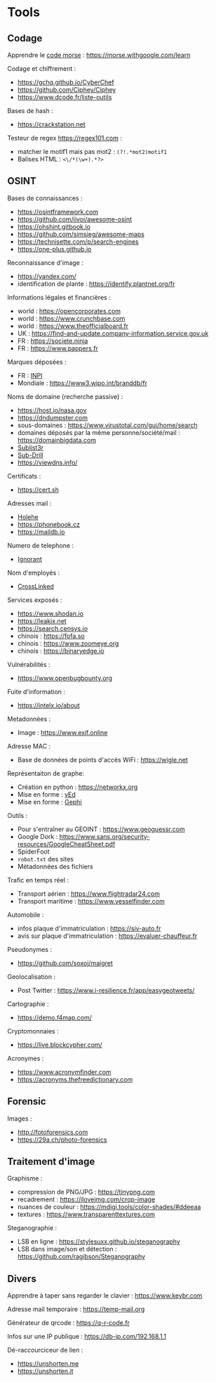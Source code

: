 # Tools

## Codage

Apprendre le [code morse](https://fr.wikipedia.org/wiki/Code_Morse_international) : https://morse.withgoogle.com/learn

Codage et chiffrement :
- https://gchq.github.io/CyberChef
- https://github.com/Ciphey/Ciphey
- https://www.dcode.fr/liste-outils

Bases de hash :
- https://crackstation.net

Testeur de regex https://regex101.com :
- matcher le motif1 mais pas mot2 : `(?!.*mot2)motif1`
- Balises HTML : `<\/*(\w+).*?>`

## OSINT

Bases de connaissances :
- https://osintframework.com
- https://github.com/jivoi/awesome-osint
- https://ohshint.gitbook.io
- https://github.com/simsieg/awesome-maps
- https://technisette.com/p/search-engines
- https://one-plus.github.io

Reconnaissance d'image :
- https://yandex.com/
- identification de plante : https://identify.plantnet.org/fr

Informations légales et financières :
- world : https://opencorporates.com
- world : https://www.crunchbase.com
- world : https://www.theofficialboard.fr
- UK : https://find-and-update.company-information.service.gov.uk
- FR : https://societe.ninja
- FR : https://www.pappers.fr

Marques déposées :
- FR : [INPI](https://data.inpi.fr/)
- Mondiale : https://www3.wipo.int/branddb/fr

Noms de domaine (recherche passive) :
- https://host.io/nasa.gov
- https://dndumpster.com
- sous-domaines : https://www.virustotal.com/gui/home/search
- domaines déposés par la même personne/société/mail : https://domainbigdata.com
- [Sublist3r](https://github.com/aboul3la/Sublist3r)
- [Sub-Drill](https://github.com/Fadavvi/Sub-Drill)
- https://viewdns.info/

Certificats :
- https://cert.sh

Adresses mail :
- [Holehe](https://github.com/megadose/holehe)
- https://phonebook.cz
- https://maildb.io

Numero de telephone :
- [Ignorant](https://github.com/megadose/ignorant)

Nom d'employés :
- [CrossLinked](https://github.com/m8r0wn/crosslinked)

Services exposés :
- https://www.shodan.io
- https://leakix.net
- https://search.censys.io
- chinois : https://fofa.so
- chinois : https://www.zoomeye.org
- chinois : https://binaryedge.io

Vulnérabilités :
- https://www.openbugbounty.org

Fuite d'information :
- https://intelx.io/about

Metadonnées :
- Image : https://www.exif.online

Adresse MAC :
- Base de données de points d'accès WiFi : https://wigle.net

Représentaiton de graphe:
- Création en python : https://networkx.org
- Mise en forme : [yEd](https://www.yworks.com/downloads#yEd)
- Mise en forme : [Gephi](https://gephi.org/)

Outils :
- Pour s'entraîner au GEOINT : https://www.geoguessr.com
- Google Dork : https://www.sans.org/security-resources/GoogleCheatSheet.pdf
- SpiderFoot
- `robot.txt` des sites
- Métadonnées des fichiers

Trafic en temps réel :
- Transport aérien : https://www.flightradar24.com
- Transport maritime : https://www.vesselfinder.com

Automobile :
- infos plaque d'immatriculation : https://siv-auto.fr
- avis sur plaque d'immatriculation : https://evaluer-chauffeur.fr

Pseudonymes :
- https://github.com/soxoj/maigret

Geolocalisation :
- Post Twitter : https://www.i-resilience.fr/app/easygeotweets/

Cartographie :
- https://demo.f4map.com/

Cryptomonnaies :
- https://live.blockcypher.com/

Acronymes :
- https://www.acronymfinder.com
- https://acronyms.thefreedictionary.com

## Forensic

Images :
- http://fotoforensics.com
- https://29a.ch/photo-forensics

## Traitement d'image

Graphisme :
- compression de PNG/JPG : https://tinypng.com
- recadrement : https://iloveimg.com/crop-image
- nuances de couleur : https://mdigi.tools/color-shades/#ddeeaa
- textures : https://www.transparenttextures.com

Steganographie :
- LSB en ligne : https://stylesuxx.github.io/steganography
- LSB dans image/son et détection : https://github.com/ragibson/Steganography

## Divers

Apprendre à taper sans regarder le clavier : https://www.keybr.com

Adresse mail temporaire : https://temp-mail.org

Générateur de qrcode : https://q-r-code.fr

Infos sur une IP publique : https://db-ip.com/192.168.1.1

Dé-raccourciceur de lien :
- https://unshorten.me
- https://unshorten.it
